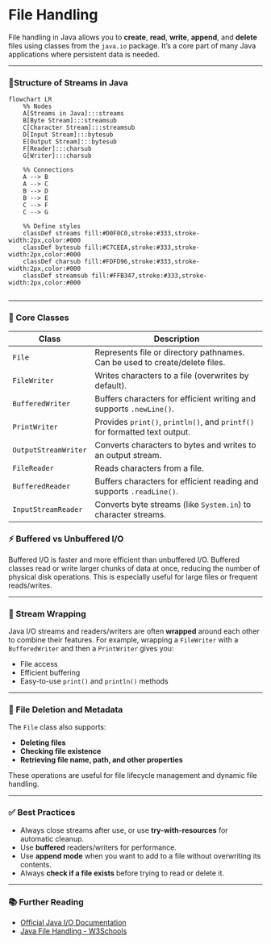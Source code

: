 # File Handling 

File handling in Java allows you to **create**, **read**, **write**, **append**, and **delete** files using classes from the `java.io` package. It’s a core part of many Java applications where persistent data is needed.

---
### 🔧Structure of Streams in Java

```mermaid
flowchart LR
    %% Nodes
    A[Streams in Java]:::streams
    B[Byte Stream]:::streamsub
    C[Character Stream]:::streamsub
    D[Input Stream]:::bytesub
    E[Output Stream]:::bytesub
    F[Reader]:::charsub
    G[Writer]:::charsub
    
    %% Connections
    A --> B
    A --> C
    B --> D
    B --> E
    C --> F
    C --> G
    
    %% Define styles
    classDef streams fill:#D0F0C0,stroke:#333,stroke-width:2px,color:#000
    classDef bytesub fill:#C7CEEA,stroke:#333,stroke-width:2px,color:#000
    classDef charsub fill:#FDFD96,stroke:#333,stroke-width:2px,color:#000
    classDef streamsub fill:#FFB347,stroke:#333,stroke-width:2px,color:#000
    
```
---

### 🧰 Core Classes

| Class               | Description                                                                 |
|--------------------|-----------------------------------------------------------------------------|
| `File`             | Represents file or directory pathnames. Can be used to create/delete files. |
| `FileWriter`       | Writes characters to a file (overwrites by default).                        |
| `BufferedWriter`   | Buffers characters for efficient writing and supports `.newLine()`.         |
| `PrintWriter`      | Provides `print()`, `println()`, and `printf()` for formatted text output.  |
| `OutputStreamWriter` | Converts characters to bytes and writes to an output stream.              |
| `FileReader`       | Reads characters from a file.                                                |
| `BufferedReader`   | Buffers characters for efficient reading and supports `.readLine()`.        |
| `InputStreamReader`| Converts byte streams (like `System.in`) to character streams.              |

### ⚡ Buffered vs Unbuffered I/O

Buffered I/O is faster and more efficient than unbuffered I/O. Buffered classes read or write larger chunks of data at once, reducing the number of physical disk operations. This is especially useful for large files or frequent reads/writes.

---

### 🔄 Stream Wrapping

Java I/O streams and readers/writers are often **wrapped** around each other to combine their features. For example, wrapping a `FileWriter` with a `BufferedWriter` and then a `PrintWriter` gives you:
- File access
- Efficient buffering
- Easy-to-use `print()` and `println()` methods

---

### 🧹 File Deletion and Metadata

The `File` class also supports:
- **Deleting files**
- **Checking file existence**
- **Retrieving file name, path, and other properties**

These operations are useful for file lifecycle management and dynamic file handling.

---

### ✅ Best Practices

- Always close streams after use, or use **try-with-resources** for automatic cleanup.
- Use **buffered** readers/writers for performance.
- Use **append mode** when you want to add to a file without overwriting its contents.
- Always **check if a file exists** before trying to read or delete it.

---

### 📚 Further Reading

- [Official Java I/O Documentation](https://docs.oracle.com/javase/8/docs/api/java/io/package-summary.html)
- [Java File Handling - W3Schools](https://www.w3schools.com/java/java_files.asp)
